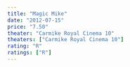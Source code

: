 ```yaml
---
title: "Magic Mike"
date: "2012-07-15"
price: "7.50"
theater: "Carmike Royal Cinema 10"
theaters: ["Carmike Royal Cinema 10"]
rating: "R"
ratings: ["R"]
---
```

